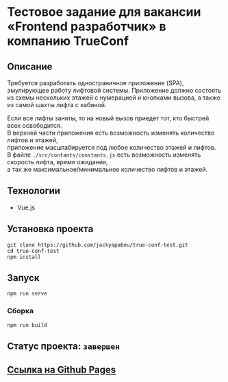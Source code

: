 # Тестовое задание для вакансии «Frontend разработчик» в компанию TrueConf

## Описание
Требуется разработать одностраничное приложение (SPA), эмулирующее работу
лифтовой системы.
Приложение должно состоять из схемы нескольких этажей с нумерацией и
кнопками вызова, а также из самой шахты лифта с кабиной.

Если все лифты заняты, то на новый вызов приедет тот, кто быстрей всех освободится.  
В верхней части приложения есть возможность изменять количество лифтов и этажей,  
приложение масштабируется под любое количество этажей и лифтов.  
В файле `./src/contants/constants.js` есть возможность изменять скорость лифта, время ожидания,  
а так же максимальное/минимальное количество лифтов и этажей.

## Технологии
- Vue.js

## Установка проекта
```
git clone https://github.com/jackyapa6eu/true-conf-test.git
cd true-conf-test
npm install
```

## Запуск
```
npm run serve 

```

### Сборка
```
npm run build
```

## Статус проекта: `завершен`


## [Ссылка на Github Pages](https://jackyapa6eu.github.io/true-conf-test/index.html)
